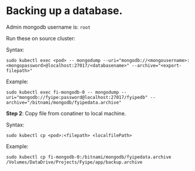 # Backing up a database.

Admin mongodb username is: `root`

Run these on source cluster:

Syntax:

`sudo kubectl exec <pod> -- mongodump --uri="mongodb://<mongousername>:<mongopassword>@localhost:27017/<databasename>" --archive="<export-filepath>"`

Example:

`sudo kubectl exec fi-mongodb-0 -- mongodump --uri="mongodb://fyipe:password@localhost:27017/fyipedb" --archive="/bitnami/mongodb/fyipedata.archive"`

**Step 2**: Copy file from conatiner to local machine.

Syntax:

`sudo kubectl cp <pod>:<filepath> <localfilePath>`

Example:

`sudo kubectl cp fi-mongodb-0:/bitnami/mongodb/fyipedata.archive /Volumes/DataDrive/Projects/Fyipe/app/backup.archive`
